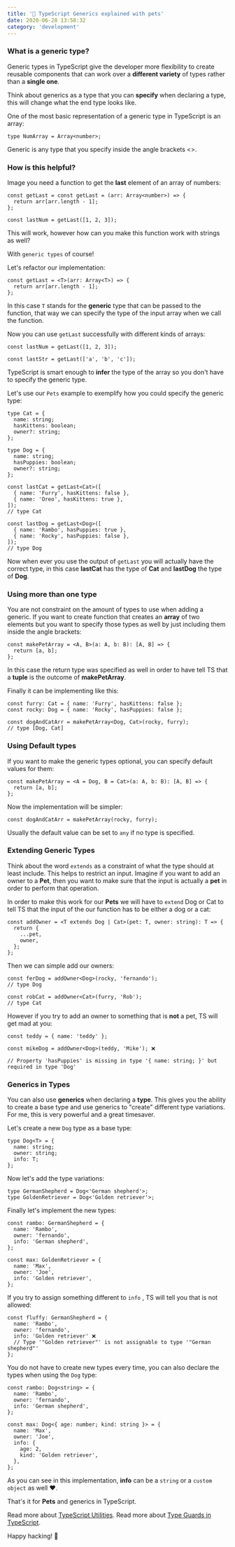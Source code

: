 ```yaml
---
title: '🐺 TypeScript Generics explained with pets'
date: 2020-06-28 13:58:32
category: 'development'
---
```


### What is a generic type?

Generic types in TypeScript give the developer more flexibility to create reusable components that can work over a **different variety** of types rather than a **single one**.

Think about generics as a type that you can **specify** when declaring a type, this will change what the end type looks like.

One of the most basic representation of a generic type in TypeScript is an array:

```tsx
type NumArray = Array<number>;
```

Generic is any type that you specify inside the angle brackets <>.

### How is this helpful?

Image you need a function to get the **last** element of an array of numbers:

```tsx
const getLast = const getLast = (arr: Array<number>) => {
  return arr[arr.length - 1];
};

const lastNum = getLast([1, 2, 3]);
```

This will work, however how can you make this function work with strings as well?

With `generic types` of course!

Let's refactor our implementation:

```tsx
const getLast = <T>(arr: Array<T>) => {
  return arr[arr.length - 1];
};
```

In this case `T` stands for the **generic** type that can be passed to the function, that way we can specify the type of the input array when we call the function.

Now you can use `getLast` successfully with different kinds of arrays:

```tsx
const lastNum = getLast([1, 2, 3]);

const lastStr = getLast(['a', 'b', 'c']);
```

TypeScript is smart enough to **infer** the type of the array so you don't have to specify the generic type.

Let's use our `Pets` example to exemplify how you could specify the generic type:

```tsx
type Cat = {
  name: string;
  hasKittens: boolean;
  owner?: string;
};

type Dog = {
  name: string;
  hasPuppies: boolean;
  owner?: string;
};

const lastCat = getLast<Cat>([
  { name: 'Furry', hasKittens: false },
  { name: 'Oreo', hasKittens: true },
]);
// type Cat

const lastDog = getLast<Dog>([
  { name: 'Rambo', hasPuppies: true },
  { name: 'Rocky', hasPuppies: false },
]);
// type Dog
```

Now when ever you use the output of `getLast` you will actually have the correct type, in this case **lastCat** has the type of **Cat** and **lastDog** the type of **Dog**.

### Using more than one type

You are not constraint on the amount of types to use when adding a generic. If you want to create function that creates an **array** of two elements but you want to specify those types as well by just including them inside the angle brackets:

```tsx
const makePetArray = <A, B>(a: A, b: B): [A, B] => {
  return [a, b];
};
```

In this case the return type was specified as well in order to have tell TS that a **tuple** is the outcome of **makePetArray**.

Finally it can be implementing like this:

```tsx
const furry: Cat = { name: 'Furry', hasKittens: false };
const rocky: Dog = { name: 'Rocky', hasPuppies: false };

const dogAndCatArr = makePetArray<Dog, Cat>(rocky, furry);
// type [Dog, Cat]
```

### Using Default types

If you want to make the generic types optional, you can specify default values for them:

```tsx
const makePetArray = <A = Dog, B = Cat>(a: A, b: B): [A, B] => {
  return [a, b];
};
```

Now the implementation will be simpler:

```tsx
const dogAndCatArr = makePetArray(rocky, furry);
```

Usually the default value can be set to `any` if no type is specified.

### Extending Generic Types

Think about the word `extends` as a constraint of what the type should at least include. This helps to restrict an input.
Imagine if you want to add an owner to a **Pet**, then you want to make sure that the input is actually a **pet** in order to perform that operation.

In order to make this work for our **Pets** we will have to `extend` Dog or Cat to tell TS that the input of the our function has to be either a dog or a cat:

```tsx
const addOwner = <T extends Dog | Cat>(pet: T, owner: string): T => {
  return {
    ...pet,
    owner,
  };
};
```

Then we can simple add our owners:

```tsx
const ferDog = addOwner<Dog>(rocky, 'fernando');
// type Dog

const robCat = addOwner<Cat>(furry, 'Rob');
// type Cat
```

However if you try to add an owner to something that is **not** a pet, TS will get mad at you:

```tsx
const teddy = { name: 'teddy' };

const mikeDog = addOwner<Dog>(teddy, 'Mike'); ❌

// Property 'hasPuppies' is missing in type '{ name: string; }' but required in type 'Dog'
```

### Generics in Types

You can also use **generics** when declaring a **type**. This gives you the ability to create a base type and use generics to "create" different type variations. For me, this is very powerful and a great timesaver.

Let's create a new `Dog` type as a base type:

```tsx
type Dog<T> = {
  name: string;
  owner: string;
  info: T;
};
```

Now let's add the type variations:

```tsx
type GermanShepherd = Dog<'German shepherd'>;
type GoldenRetriever = Dog<'Golden retriever'>;
```

Finally let's implement the new types:

```tsx
const rambo: GermanShepherd = {
  name: 'Rambo',
  owner: 'fernando',
  info: 'German shepherd',
};

const max: GoldenRetriever = {
  name: 'Max',
  owner: 'Joe',
  info: 'Golden retriever',
};
```

If you try to assign something different to `info` , TS will tell you that is not allowed:

```tsx
const fluffy: GermanShepherd = {
  name: 'Rambo',
  owner: 'fernando',
  info: 'Golden retriever' ❌
  // Type '"Golden retriever"' is not assignable to type '"German shepherd"'
};
```

You do not have to create new types every time, you can also declare the types when using the `Dog` type:

```tsx
const rambo: Dog<string> = {
  name: 'Rambo',
  owner: 'fernando',
  info: 'German shepherd',
};

const max: Dog<{ age: number; kind: string }> = {
  name: 'Max',
  owner: 'Joe',
  info: {
    age: 2,
    kind: 'Golden retriever',
  },
};
```

As you can see in this implementation, **info** can be a `string` or a `custom object` as well ❤️.

That's it for **Pets** and generics in TypeScript.

Read more about [TypeScript Utilities](https://madd.dev/development/typescript_utilities/).
Read more about [Type Guards in TypeScript](https://madd.dev/development/handling_union_types_with_type_guards/).

Happy hacking! 👻
